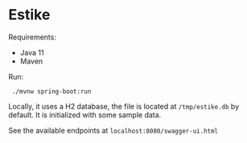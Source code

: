 # Estike

Requirements:
- Java 11
- Maven

Run:
```
 ./mvnw spring-boot:run
```
Locally, it uses a H2 database, the file 
is located at `/tmp/estike.db` by default.
It is initialized with some sample data.

See the available endpoints at
`localhost:8080/swagger-ui.html`